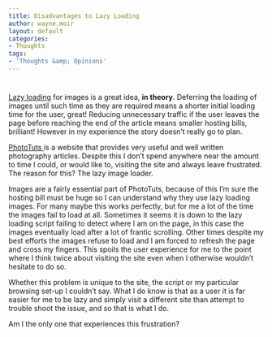 ```yaml
---
title: Disadvantages to Lazy Loading
author: wayne.moir
layout: default
categories:
- Thoughts
tags:
- 'Thoughts &amp; Opinions'
---
```

# 

[Lazy loading][1] for images is a great idea, **in theory**. Deferring the loading of images until such time as they are required means a shorter initial loading time for the user, great! Reducing unnecessary traffic if the user leaves the page before reaching the end of the article means smaller hosting bills, brilliant! However in my experience the story doesn’t really go to plan.

 [1]: http://en.wikipedia.org/wiki/Lazy_loading

[PhotoTuts ][2]is a website that provides very useful and well written photography articles. Despite this I don’t spend anywhere near the amount to time I could, or would like to, visiting the site and always leave frustrated. The reason for this? The lazy image loader.

 [2]: http://photo.tutsplus.com/

Images are a fairly essential part of PhotoTuts, because of this I’m sure the hosting bill must be huge so I can understand why they use lazy loading images. For many maybe this works perfectly, but for me a lot of the time the images fail to load at all. Sometimes it seems it is down to the lazy loading script failing to detect where I am on the page, in this case the images eventually load after a lot of frantic scrolling. Other times despite my best efforts the images refuse to load and I am forced to refresh the page and cross my fingers. This spoils the user experience for me to the point where I think twice about visiting the site even when I otherwise wouldn’t hesitate to do so.

Whether this problem is unique to the site, the script or my particular browsing set-up I couldn’t say. What I do know is that as a user it is far easier for me to be lazy and simply visit a different site than attempt to trouble shoot the issue, and so that is what I do.

Am I the only one that experiences this frustration?